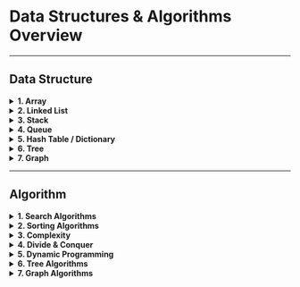 # Data Structures & Algorithms Overview

---

## Data Structure

<details>
<summary><strong>1. Array</strong></summary>

- Insert data  
- Delete data  
- Sorting data  
- Change array data  

</details>

<details>
<summary><strong>2. Linked List</strong></summary>

- Singly  
- Doubly  
- Circular  

</details>

<details>
<summary><strong>3. Stack</strong></summary>

- LIFO → <code>Last In First Out</code>  

</details>

<details>
<summary><strong>4. Queue</strong></summary>

- FIFO → <code>First In First Out</code>  
- Enqueue → Add Object  
- Dequeue → Remove Object  
- Priority Queue  

</details>

<details>
<summary><strong>5. Hash Table / Dictionary</strong></summary>

- Hashing Search  

</details>

<details>
<summary><strong>6. Tree</strong></summary>

- Binary Search Tree  

</details>

<details>
<summary><strong>7. Graph</strong></summary>

- Representation  
- Traversal  

</details>

---

## Algorithm

<details>
<summary><strong>1. Search Algorithms</strong></summary>

- Linear Search  
- Binary Search  

</details>

<details>
<summary><strong>2. Sorting Algorithms</strong></summary>

- Bubble Sort  
- Selection Sort  
- Insertion Sort  
- Merge Sort  
- Quick Sort  

</details>

<details>
<summary><strong>3. Complexity</strong></summary>

- Big O Notation  
- Space Complexity  

</details>

<details>
<summary><strong>4. Divide & Conquer</strong></summary>
</details>

<details>
<summary><strong>5. Dynamic Programming</strong></summary>
</details>

<details>
<summary><strong>6. Tree Algorithms</strong></summary>

- BFS (Breadth-First Search)  
- DFS (Depth-First Search)  

</details>

<details>
<summary><strong>7. Graph Algorithms</strong></summary>

- Bellman-Ford Algorithm  

</details>

